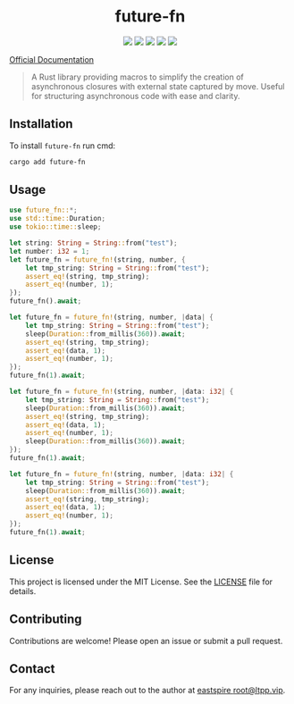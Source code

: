 <center>

# future-fn

[![](https://img.shields.io/crates/v/future-fn.svg)](https://crates.io/crates/future-fn)
[![](https://img.shields.io/crates/d/future-fn.svg)](https://img.shields.io/crates/d/future-fn.svg)
[![](https://docs.rs/future-fn/badge.svg)](https://docs.rs/future-fn)
[![](https://github.com/eastspire/future-fn/workflows/Rust/badge.svg)](https://github.com/eastspire/future-fn/actions?query=workflow:Rust)
[![](https://img.shields.io/crates/l/future-fn.svg)](./LICENSE)

</center>

[Official Documentation](https://docs.ltpp.vip/future-fn/)

> A Rust library providing macros to simplify the creation of asynchronous closures with external state captured by move. Useful for structuring asynchronous code with ease and clarity.

## Installation

To install `future-fn` run cmd:

```sh
cargo add future-fn
```

## Usage

```rust
use future_fn::*;
use std::time::Duration;
use tokio::time::sleep;

let string: String = String::from("test");
let number: i32 = 1;
let future_fn = future_fn!(string, number, {
    let tmp_string: String = String::from("test");
    assert_eq!(string, tmp_string);
    assert_eq!(number, 1);
});
future_fn().await;

let future_fn = future_fn!(string, number, |data| {
    let tmp_string: String = String::from("test");
    sleep(Duration::from_millis(360)).await;
    assert_eq!(string, tmp_string);
    assert_eq!(data, 1);
    assert_eq!(number, 1);
});
future_fn(1).await;

let future_fn = future_fn!(string, number, |data: i32| {
    let tmp_string: String = String::from("test");
    sleep(Duration::from_millis(360)).await;
    assert_eq!(string, tmp_string);
    assert_eq!(data, 1);
    assert_eq!(number, 1);
    sleep(Duration::from_millis(360)).await;
});
future_fn(1).await;

let future_fn = future_fn!(string, number, |data: i32| {
    let tmp_string: String = String::from("test");
    sleep(Duration::from_millis(360)).await;
    assert_eq!(string, tmp_string);
    assert_eq!(data, 1);
    assert_eq!(number, 1);
});
future_fn(1).await;
```

## License

This project is licensed under the MIT License. See the [LICENSE](LICENSE) file for details.

## Contributing

Contributions are welcome! Please open an issue or submit a pull request.

## Contact

For any inquiries, please reach out to the author at [eastspire <root@ltpp.vip>](mailto:root@ltpp.vip).
